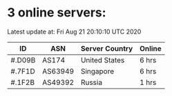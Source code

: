 # 3 online servers:

Latest update at: Fri Aug 21 20:10:10 UTC 2020

| ID | ASN | Server Country | Online |
| -- | --- | -------------- | ------ |
| #.D09B | AS174 | United States | 6 hrs |
| #.7F1D | AS63949 | Singapore | 6 hrs |
| #.1F2B | AS49392 | Russia | 1 hrs |

